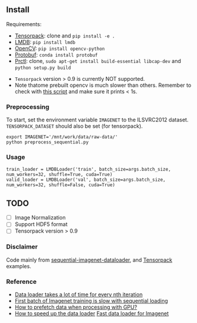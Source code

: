 Install
-------
Requirements:

* [Tensorpack][]: clone and `pip install -e .`
* [LMDB][]: `pip install lmdb`
* [OpenCV][]: `pip install opencv-python`
* [Protobuf][]: `conda install protobuf`
* [Prctl][]: clone, `sudo apt-get install build-essential libcap-dev` and `python setup.py build`


[tensorpack]: https://github.com/ppwwyyxx/tensorpack
[lmdb]: https://lmdb.readthedocs.io/en/release/
[opencv]: https://pypi.python.org/pypi/opencv-python
[Protobuf]: https://github.com/google/protobuf
[Prctl]: https://github.com/seveas/python-prctl


* `Tensorpack` version > 0.9 is currently NOT supported.
* Note thatome prebuilt opencv is much slower than others. Remember to check with [this script](https://github.com/tensorpack/benchmarks/blob/master/ImageNet/benchmark-opencv-resize.py) and make sure it prints < 1s.

### Preprocessing

To start, set the environment variable `IMAGENET` to the ILSVRC2012 
dataset. `TENSORPACK_DATASET` should also be set (for tensorpack).

```script
export IMAGENET='/mnt/work/data/raw-data/'
python preprocess_sequential.py
```

### Usage

```
train_loader = LMDBLoader('train', batch_size=args.batch_size, num_workers=32, shuffle=True, cuda=True)
valid_loader = LMDBLoader('val', batch_size=args.batch_size, num_workers=32, shuffle=False, cuda=True) 
```
## TODO 
- [ ] Image Normalization
- [ ] Support HDF5 format
- [ ] Tensorpack version > 0.9

### Disclaimer

Code mainly from [sequential-imagenet-dataloader](https://github.com/BayesWatch/sequential-imagenet-dataloader), and [Tensorpack](https://github.com/tensorpack/tensorpack) examples.

### Reference

* [Data loader takes a lot of time for every nth iteration](https://discuss.pytorch.org/t/data-loader-takes-a-lot-of-time-for-every-nth-iteration/10831)
* [First batch of Imagenet training is slow with sequential loading](https://discuss.pytorch.org/t/first-batch-of-imagenet-training-is-slow-with-sequential-loading/11464)
* [How to prefetch data when processing with GPU?](https://discuss.pytorch.org/t/how-to-prefetch-data-when-processing-with-gpu/548)
* [How to speed up the data loader](https://discuss.pytorch.org/t/how-to-speed-up-the-data-loader/13740)
[Fast data loader for Imagenet](https://discuss.pytorch.org/t/fast-data-loader-for-imagenet/988/14)

